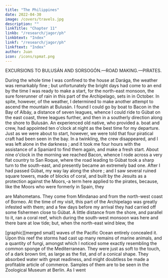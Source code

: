 ```yaml
---
title: "The Philippines"
date: 2022-04-30
image: /covers/travels.jpg
description: ""
linkTitle: "Chapter 11"
linkb: "/research/jagor/ph"
linkbtext: "Index"
linkf: "/research/jagor/ph"
linkftext: "Index"
author: Juan
icon: /icons/spmat.png
---
```



EXCURSIONS TO BULUSÁN AND SORSOGÓN.—ROAD MAKING.—PIRATES.

During the whole time I was confined to the house at Darága, the weather was remarkably fine ; but unfortunately the bright days had come to an end by the time I was ready to make a start, for the north-east monsoon, the sure forerunner of rain in this part of the Archipelago, sets in in October. In spite, however, of the weather, I determined to make another attempt to ascend the mountain at Bulusán. I found I could go by boat to Bacon in the Bay of Albáy, a distance of seven leagues, whence I could ride to Gúbat on the east coast, three leagues further, and then in a southerly direction along the shore to Bulusán. An experienced old native, who provided a. boat and crew, had appointed ten o'clock at night as the best time for my departure. Just as we were about to start, however, we were told that four piratical craft had been seen in the bay. In a twinkling, the crew disappeared, and I was left alone in the darkness ; and it took me four hours with the assistance of a Spaniard to find them again, and make a fresh start. About nine o'clock in the morning we reached Bacon, whence I rode across a very flat country to San Roque, where the road leading to Gúbat took a sharp turn to the south-east, and presently became an extremely bad one. After I had passed Gúbat, my way lay along the shore ; and I saw several ruined square towers, made of blocks of coral, and built by the Jesuits as a protection against the Moors,-a term here applied to the pirates, because, like the Moors who were formerly in Spain, they

are Mahometans. They come from Mindanao and from the north-west coast of Borneo. At the time of my visit, this part of the Archipelago was greatly infested with them; and a few days before my arrival they had carried off some fishermen close to Gúbat. A little distance from the shore, and parallel to it, ran a coral reef, which during the south-west monsoon was here and there bare at low tide; but, when the north-east wind blew, the

[graphic][merged small]
waves of the Pacific Ocean entirely concealed it. Upon this reef the storms had cast up many remains of marine animals, and a quantity of fungi, amongst which I noticed some exactly resembling the common sponge of the Mediterranean. They were just as soft to the touch, of a dark brown tint, as large as the fist, and of a conical shape. They absorbed water with great readiness, and might doubtless be made a profitable article of commerce. Samples of them are to be seen in the Zoological Museum at Berlin. As I went